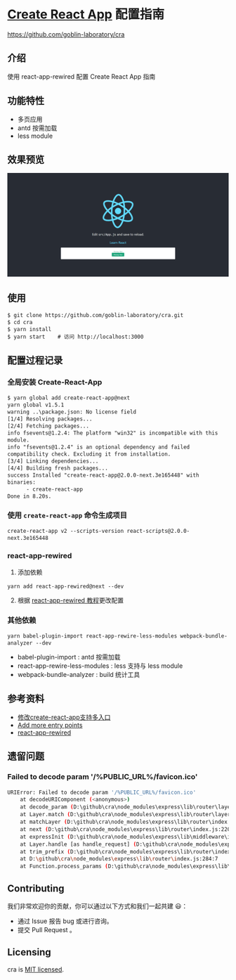 # [Create React App](https://github.com/facebook/create-react-app) 配置指南
https://github.com/goblin-laboratory/cra

## 介绍
使用 react-app-rewired 配置 Create React App 指南

## 功能特性
* 多页应用
* antd 按需加载
* less module

## 效果预览
![](./images/snapshot-1.png)

## 使用
```
$ git clone https://github.com/goblin-laboratory/cra.git
$ cd cra
$ yarn install
$ yarn start    # 访问 http://localhost:3000
```

## 配置过程记录

### 全局安装 Create-React-App
```
$ yarn global add create-react-app@next
yarn global v1.5.1
warning ..\package.json: No license field
[1/4] Resolving packages...
[2/4] Fetching packages...
info fsevents@1.2.4: The platform "win32" is incompatible with this module.
info "fsevents@1.2.4" is an optional dependency and failed compatibility check. Excluding it from installation.
[3/4] Linking dependencies...
[4/4] Building fresh packages...
success Installed "create-react-app@2.0.0-next.3e165448" with binaries:
      - create-react-app
Done in 8.20s.
```

### 使用 `create-react-app` 命令生成项目
```
create-react-app v2 --scripts-version react-scripts@2.0.0-next.3e165448
```

### react-app-rewired
1. 添加依赖
```
yarn add react-app-rewired@next --dev
```
2. 根据 [react-app-rewired 教程](https://github.com/timarney/react-app-rewired#how-to-rewire-your-create-react-app-project)更改配置

### 其他依赖
```
yarn babel-plugin-import react-app-rewire-less-modules webpack-bundle-analyzer --dev
```
* babel-plugin-import : antd 按需加载
* react-app-rewire-less-modules : less 支持与 less module
* webpack-bundle-analyzer : build 统计工具


## 参考资料
* [修改create-react-app支持多入口](http://imshuai.com/create-react-app-multiple-entry-points/)
* [Add more entry points](https://github.com/facebook/create-react-app/issues/1084)
* [react-app-rewired](https://github.com/timarney/react-app-rewired)

## 遗留问题
### Failed to decode param '/%PUBLIC_URL%/favicon.ico'
```bash
URIError: Failed to decode param '/%PUBLIC_URL%/favicon.ico'
    at decodeURIComponent (<anonymous>)
    at decode_param (D:\github\cra\node_modules\express\lib\router\layer.js:172:12)
    at Layer.match (D:\github\cra\node_modules\express\lib\router\layer.js:123:27)
    at matchLayer (D:\github\cra\node_modules\express\lib\router\index.js:574:18)
    at next (D:\github\cra\node_modules\express\lib\router\index.js:220:15)
    at expressInit (D:\github\cra\node_modules\express\lib\middleware\init.js:40:5)
    at Layer.handle [as handle_request] (D:\github\cra\node_modules\express\lib\router\layer.js:95:5)
    at trim_prefix (D:\github\cra\node_modules\express\lib\router\index.js:317:13)
    at D:\github\cra\node_modules\express\lib\router\index.js:284:7
    at Function.process_params (D:\github\cra\node_modules\express\lib\router\index.js:335:12)
```

## Contributing
我们非常欢迎你的贡献，你可以通过以下方式和我们一起共建 😃：
* 通过 Issue 报告 bug 或进行咨询。
* 提交 Pull Request 。

## Licensing
cra is [MIT licensed](./LICENSE).
